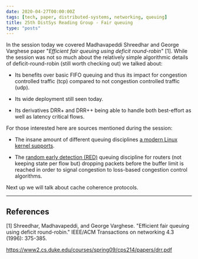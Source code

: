 ```yaml
---
date: 2020-04-27T00:00:00Z
tags: [tech, paper, distributed-systems, networking, queuing]
title: 25th DistSys Reading Group - Fair queuing
type: "posts"
---
```


In the session today we covered Madhavapeddi Shreedhar and George Varghese paper
"*Efficient fair queuing using deficit round-robin*" [1]. While the session was
not so much about the relatively simple algorithmic details of
deficit-round-robin (still worth checking out) we talked about:

- Its benefits over basic FIFO queuing and thus its impact for congestion
  controlled traffic (tcp) compared to not congestion controlled traffic (udp).

- Its wide deployment still seen today.

- Its derivatives DRR+ and DRR++ being able to handle both best-effort as well
  as latency critical flows.


For those interested here are sources mentioned during the session:

- The insane amount of different queuing disciplines [a modern Linux kernel
  supports](https://github.com/torvalds/linux/tree/master/net/sched).

- The [random early detection
  (RED)](https://en.wikipedia.org/wiki/Random_early_detection) queuing
  discipline for routers (not keeping state per flow but) dropping packets
  before the buffer limit is reached in order to signal congestion to loss-based
  congestion control algorithms.

  


Next up we will talk about cache coherence protocols.


---


## References

[1] Shreedhar, Madhavapeddi, and George Varghese. "Efficient fair queuing using
deficit round-robin." IEEE/ACM Transactions on networking 4.3 (1996): 375-385.

https://www2.cs.duke.edu/courses/spring09/cps214/papers/drr.pdf
